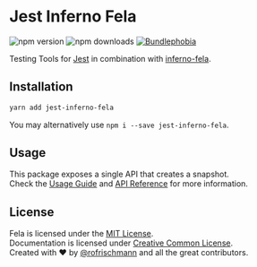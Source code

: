 # Jest Inferno Fela

<img alt="npm version" src="https://badge.fury.io/js/jest-inferno-fela.svg"> <img alt="npm downloads" src="https://img.shields.io/npm/dm/jest-inferno-fela.svg"> <a href="https://bundlephobia.com/result?p=jest-inferno-fela@latest"><img alt="Bundlephobia" src="https://img.shields.io/bundlephobia/min/jest-inferno-fela.svg"></a>

Testing Tools for [Jest]() in combination with [inferno-fela](../inferno-fela).

## Installation
```sh
yarn add jest-inferno-fela
```
You may alternatively use `npm i --save jest-inferno-fela`.

## Usage
This package exposes a single API that creates a snapshot.<br>
Check the [Usage Guide]() and [API Reference]() for more information.


## License
Fela is licensed under the [MIT License](http://opensource.org/licenses/MIT).<br>
Documentation is licensed under [Creative Common License](http://creativecommons.org/licenses/by/4.0/).<br>
Created with ♥ by [@rofrischmann](http://rofrischmann.de) and all the great contributors.
